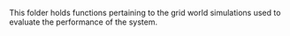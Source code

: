 This folder holds functions pertaining to the grid world simulations used to evaluate the performance of the system.
